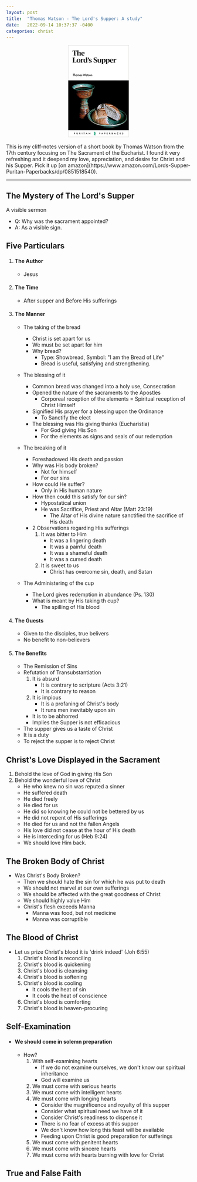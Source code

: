```yaml
---
layout: post
title:  "Thomas Watson - The Lord's Supper: A study"
date:   2022-09-14 10:37:37 -0400
categories: christ
---
```


<p align="center">
<img src="/assets/images/tls.jpg" height="250"/>
</p>
This is my cliff-notes version of a short book by Thomas Watson from the 17th century focusing on The Sacrament of the Eucharist. I found it very refreshing and it deepend my love, appreciation, and desire for Christ and his Supper. Pick it up [on amazon](https://www.amazon.com/Lords-Supper-Puritan-Paperbacks/dp/0851518540).

----
## The Mystery of The Lord's Supper

A visible sermon
- Q: Why was the sacrament appointed?
- A: As a visible sign.

## Five Particulars
1. #### The Author
    - Jesus
1. #### The Time
    - After supper and Before His sufferings
1. #### The Manner  
    - The taking of the bread
        - Christ is set apart for us
        - We must be set apart for him
        - Why bread? 
            - Type: Showbread, Symbol: "I am the Bread of Life"
            - Bread is useful, satisfying and strengthening.
    - The blessing of it
        - Common bread was changed into a holy use, Consecration
        - Opened the nature of the sacraments to the Apostles
            - Corporeal reception of the elements = Spiritual reception of Christ Himself
        - Signified His prayer for a blessing upon the Ordinance
            - To Sanctify the elect
        - The blessing was His giving thanks (Eucharistia)
            - For God giving His Son
            - For the elements as signs and seals of our redemption
    - The breaking of it
        - Foreshadowed His death and passion
        - Why was His body broken?
            - Not for himself
            - For our sins
        - How could He suffer?
            - Only in His human nature
        - How then could this satisfy for our sin?
            - Hypostatical union
            - He was Sacrifice, Priest and Altar (Matt 23:19)
                - The Altar of His divine nature sanctified the sacrifice of His death
        - 2 Observations regarding His sufferings
            1. It was bitter to Him
                - It was a lingering death
                - It was a painful death
                - It was a shameful death
                - It was a cursed death
            2. It is sweet to us
                - Christ has overcome sin, death, and Satan

    - The Administering of the cup
        - The Lord gives redemption in abundance (Ps. 130)
        - What is meant by His taking th cup?
            - The spilling of His blood
1. #### The Guests
    - Given to the disciples, true belivers
    - No benefit to non-believers
1. #### The Benefits
    - The Remission of Sins
    - Refutation of Transubstantiation
        1. It is absurd
            - It is contrary to scripture (Acts 3:21)
            - It is contrary to reason
        2. It is impious
            - It is a profaning of Christ's body
            - It runs men inevitably upon sin
        - It is to be abhorred
        - Implies the Supper is not efficacious
    - The supper gives us a taste of Christ
    - It is a duty
    - To reject the supper is to reject Christ

## Christ's Love Displayed in the Sacrament
1. Behold the love of God in giving His Son
1. Behold the wonderful love of Christ
    - He who knew no sin was reputed a sinner
    - He suffered death
    - He died freely
    - He died for us
    - He did so knowing he could not be bettered by us
    - He did not repent of His sufferings
    - He died for us and not the fallen Angels
    - His love did not cease at the hour of His death
    - He is interceding for us (Heb 9:24)
    - We should love Him back.

## The Broken Body of Christ
- Was Christ's Body Broken?
    - Then we should hate the sin for which he was put to death
    - We should not marvel at our own sufferings
    - We should be affected with the great goodness of Christ
    - We should highly value Him
    - Christ's flesh exceeds Manna
        - Manna was food, but not medicine
        - Manna was corruptible

## The Blood of Christ
- Let us prize Christ's blood it is 'drink indeed' (Joh 6:55)
    1. Christ's blood is reconciling
    1. Christ's blood is quickening
    1. Christ's blood is cleansing
    1. Christ's blood is softening
    1. Christ's blood is cooling
        - It cools the heat of sin
        - It cools the heat of conscience
    1. Christ's blood is comforting
    1. Christ's blood is heaven-procuring

## Self-Examination
 - #### We should come in solemn preparation
    - How?
        1. With self-examining hearts
            - If we do not examine ourselves, we don't know our spiritual inheritance
            - God will examine us
        1. We must come with serious hearts
        1. We must come with intelligent hearts
        1. We must come with longing hearts
            - Consider the magnificence and royalty of this supper
            - Consider what spiritual need we have of it
            - Consider Christ's readiness to dispense it
            - There is no fear of excess at this supper
            - We don't know how long this feast will be available
            - Feeding upon Christ is good preparation for sufferings
        1. We must come with penitent hearts
        1. We must come with sincere hearts
        1. We must come with hearts burning with love for Christ

## True and False Faith
